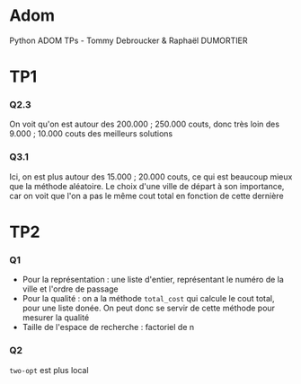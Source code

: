 # Adom
Python ADOM TPs - Tommy Debroucker & Raphaël DUMORTIER

# TP1
### Q2.3
On voit qu'on est autour des 200.000 ; 250.000 couts, donc très loin des 9.000 ; 10.000 couts des meilleurs solutions

### Q3.1
Ici, on est plus autour des 15.000 ; 20.000 couts, ce qui est beaucoup mieux que la méthode aléatoire. Le choix d'une ville de départ à son importance, car on voit que l'on a pas le même cout total en fonction de cette dernière

# TP2
### Q1
- Pour la représentation : une liste d'entier, représentant le numéro de la ville et l'ordre de passage
- Pour la qualité : on a la méthode `total_cost` qui calcule le cout total, pour une liste donée. On peut donc se servir de cette méthode pour mesurer la qualité
- Taille de l'espace de recherche : factoriel de n

### Q2
`two-opt` est plus local